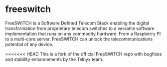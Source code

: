 # freeswitch
FreeSWITCH is a Software Defined Telecom Stack enabling the digital transformation from proprietary telecom switches to a versatile software implementation that runs on any commodity hardware. From a Raspberry PI to a multi-core server, FreeSWITCH can unlock the telecommunications potential of any device.

<<<<<<< HEAD
This is a fork of the official FreeSWITCH repo with bugfixes and stability enhancements by the Telnyx team.
